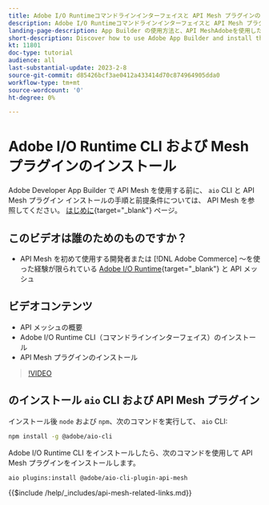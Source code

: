 ```yaml
---
title: Adobe I/O Runtimeコマンドラインインターフェイスと API Mesh プラグインのインストール
description: Adobe I/O Runtimeコマンドラインインターフェイスと API Mesh プラグインのインストール方法を説明します
landing-page-description: App Builder の使用方法と、API MeshAdobeを使用したAdobe I/O Runtimeのインストール方法を説明します。
short-description: Discover how to use Adobe App Builder and install the Adobe I/O Runtime with API Mesh plugin.
kt: 11801
doc-type: tutorial
audience: all
last-substantial-update: 2023-2-8
source-git-commit: d85426bcf3ae0412a433414d70c874964905dda0
workflow-type: tm+mt
source-wordcount: '0'
ht-degree: 0%

---
```



# Adobe I/O Runtime CLI および Mesh プラグインのインストール

Adobe Developer App Builder で API Mesh を使用する前に、 `aio` CLI と API Mesh プラグイン
インストールの手順と前提条件については、 API Mesh を参照してください。 [はじめに](https://developer.adobe.com/graphql-mesh-gateway/gateway/getting-started/){target="_blank"} ページ。

## このビデオは誰のためのものですか？

* API Mesh を初めて使用する開発者または [!DNL Adobe Commerce] ～を使った経験が限られている [Adobe I/O Runtime](https://developer.adobe.com/runtime/docs/guides/overview/){target="_blank"} と API メッシュ

## ビデオコンテンツ

* API メッシュの概要
* Adobe I/O Runtime CLI（コマンドラインインターフェイス）のインストール
* API Mesh プラグインのインストール

>[!VIDEO](https://video.tv.adobe.com/v/3414122?quality=12&learn=on)

## のインストール `aio` CLI および API Mesh プラグイン

インストール後 `node` および `npm`、次のコマンドを実行して、 `aio` CLI:

```bash
npm install -g @adobe/aio-cli
```

Adobe I/O Runtime CLI をインストールしたら、次のコマンドを使用して API Mesh プラグインをインストールします。

```bash
aio plugins:install @adobe/aio-cli-plugin-api-mesh
```

{{$include /help/_includes/api-mesh-related-links.md}}
